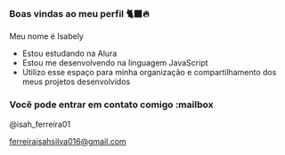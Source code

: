 ### Boas vindas ao meu perfil 🐈‍⬛🔥

Meu nome é Isabely 

- Estou estudando na Alura
- Estou me desenvolvendo na linguagem JavaScript
- Utilizo esse espaço para minha organização e compartilhamento dos meus projetos desenvolvidos

### Você pode entrar em contato comigo :mailbox

@isah_ferreira01

ferreiraisahsilva016@gmail.com
